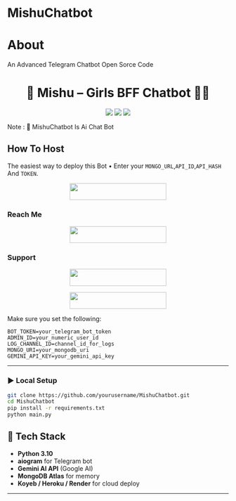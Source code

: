 # MishuChatbot
# About
An Advanced Telegram Chatbot Open Sorce Code

<h1 align="center">👧 Mishu – Girls BFF Chatbot 💬🤖</h1>
<p align="center">
  <img src="https://img.shields.io/badge/Python-3.10-blue?logo=python" />
  <img src="https://img.shields.io/badge/aiogram-Telegram%20Bot-blue?logo=telegram" />
  <img src="https://img.shields.io/badge/MongoDB-Database-green?logo=mongodb" />
</p>

Note : 📝 MishuChatbot Is Ai Chat Bot
## How To Host
The easiest way to deploy this Bot
• Enter your ```MONGO_URL```,```API_ID```,```API_HASH``` And ```TOKEN```.
<p align="center"><a href="https://heroku.com/deploy?template=https://github.com/ZainAssist/MishuChatbot"> <img src="https://img.shields.io/badge/Deploy%20To%20Heroku-black?style=for-the-badge&logo=heroku" width="220" height="38.45"/></a></p>
 
### Reach Me

<p align="center"><a href="https://t.me/MishuChatbot"> <img src="https://img.shields.io/badge/Telegram%20Bot-pink?style=for-the-badge" width="220" height="38.45"/></a></p>

### Support 

<p align="center"><a href="https://t.me/About_Zain"> <img src="https://img.shields.io/badge/About%20Zain%20Support-pink?style=for-the-badge" width="220" height="38.45"/></a></p>

<p align="center"><a href="https://t.me/About_Zain"> <img src="https://img.shields.io/badge/About%20Zain%20Channel-blue?style=for-the-badge" width="220" height="38.45"/></a></p>

Make sure you set the following:

```env
BOT_TOKEN=your_telegram_bot_token
ADMIN_ID=your_numeric_user_id
LOG_CHANNEL_ID=channel_id_for_logs
MONGO_URI=your_mongodb_uri
GEMINI_API_KEY=your_gemini_api_key
```

---

### ▶️ Local Setup

```bash
git clone https://github.com/yourusername/MishuChatbot.git
cd MishuChatbot
pip install -r requirements.txt
python main.py
```

## 🧠 Tech Stack

- **Python 3.10**
- **aiogram** for Telegram bot
- **Gemini AI API** (Google AI)
- **MongoDB Atlas** for memory
- **Koyeb / Heroku / Render** for cloud deploy

---

